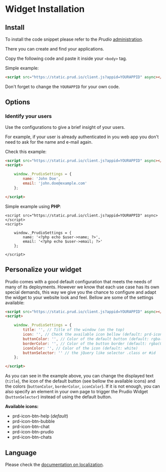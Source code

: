 # Widget Installation

## Install

To install the code snippet please refer to the *Prudio* [administration](https://app.prud.io).

There you can create and find your applications.

Copy the following code and paste it inside your `<body>` tag.

Simple example:

```html
<script src="https://static.prud.io/client.js?appid=YOURAPPID" async></script>
```

Don't forget to change the `YOURAPPID` for your own code.

## Options

### Identify your users

Use the configurations to give a brief insight of your users.

For example, if your user is already authenticated in you web app you don't need
to ask for the name and e-mail again.

Check this example:

```html
<script src="https://static.prud.io/client.js?appid=YOURAPPID" async></script>
<script>

    window._PrudioSettings = {
        name: 'John Doe',
        email: 'john.doe@example.com'
    };

</script>
```

Simple example using **PHP**:

```
<script src="https://static.prud.io/client.js?appid=YOURAPPID" async></script>
<script>

    window._PrudioSettings = {
        name: '<?php echo $user->name; ?>',
        email: '<?php echo $user->email; ?>'
    };

</script>
```

## Personalize your widget

Prudio comes with a good default configuration that meets the needs of many of its deployments. However we know that each use case has its own special demands, this way we give you the chance to configure and adapt the widget to your website look and feel. Bellow are some of the settings available:

```html
<script src="https://static.prud.io/client.js?appid=YOURAPPID" async></script>
<script>

    window._PrudioSettings = {
        title: '', // Title of the window (on the top)
        icon: '', // Check the available icon bellow (default: prd-icon-btn-help)
        buttonColor: '', // Color of the default button (default: rgba(0, 114, 176, 0.9))
        borderColor: '', // Color of the button border (default: rgba(0, 114, 176, 1))
        iconColor: '', // Color of the icon (default: white)
        buttonSelector: '' // the jQuery like selector .class or #id
    };

</script>
```

As you can see in the example above, you can change the displayed text (`title`), the icon of the default button (see bellow the available icons) and the colors (`buttonColor`, `borderColor`, `iconColor`). If it is not enough, you can also specify an element in your own page to trigger the Prudio Widget (`buttonSelector`) instead of using the default button.

**Available icons:**

* prd-icon-btn-help (*default*)
* prd-icon-btn-bubble
* prd-icon-btn-chat
* prd-icon-btn-prudio
* prd-icon-btn-chats

## Language

Please check the [documentation on localization](/localization/).
